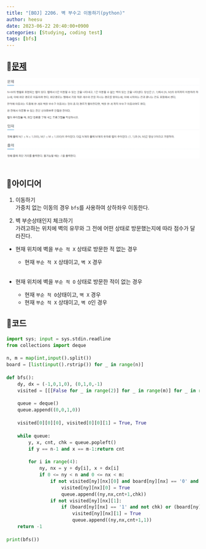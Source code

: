 ```yaml
---
title: "[BOJ] 2206. 벽 부수고 이동하기(python)"
author: heesu
date: 2023-06-22 20:40:00+0900
categories: [Studying, coding test]
tags: [bfs]
---
```

## 📌[문제](https://www.acmicpc.net/problem/2206)
![Alt text](https://raw.githubusercontent.com/skagmltn7/practice_coding_test/09cebe9e7fed8cd86a50276fb18961db3339e7d4/BOJ/img/problem_2206.PNG)
<br><br>

## 💪아이디어<br>
1. 이동하기<br>
가중치 없는 이동의 경우 `bfs`를 사용하여 상하좌우 이동한다.<br>

2. 벽 부순상태인지 체크하기<br>
가려고하는 위치에 벽의 유무와 그 전에 어떤 상태로 방문했는지에 따라 점수가 달라진다.<br>

- 현재 위치에 벽을 `부순 적 X` 상태로 방문한 적 없는 경우<br>
    - 현재 `부순 적 X` 상태이고, `벽 X` 경우<br><br>

- 현재 위치에 벽을 `부순 적 O` 상태로 방문한 적이 없는 경우<br>
    - 현재 `부순 적 O`상태이고, `벽 X` 경우<br>
    - 현재 `부순 적 X` 상태이고, `벽 O`인 경우<br>

## 🥂코드

```python
import sys; input = sys.stdin.readline
from collections import deque

n, m = map(int,input().split())
board = [list(input().rstrip()) for _ in range(n)]

def bfs():
    dy, dx = (-1,0,1,0), (0,1,0,-1)
    visited = [[[False for _ in range(2)] for _ in range(m)] for _ in range(n)]

    queue = deque()
    queue.append((0,0,1,0))

    visited[0][0][0], visited[0][0][1] = True, True

    while queue:
        y, x, cnt, chk = queue.popleft()
        if y == n-1 and x == m-1:return cnt

        for i in range(4):
            ny, nx = y + dy[i], x + dx[i]
            if 0 <= ny < n and 0 <= nx < m:
                if not visited[ny][nx][0] and board[ny][nx] == '0' and not chk:
                    visited[ny][nx][0] = True
                    queue.append((ny,nx,cnt+1,chk))
                if not visited[ny][nx][1]:
                    if (board[ny][nx] == '1' and not chk) or (board[ny][nx] == '0' and chk):
                        visited[ny][nx][1] = True
                        queue.append((ny,nx,cnt+1,1))
    return -1

print(bfs())
```